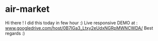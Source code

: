 # air-market
Hi there ! 
I did this today in few hour :)
Live responsive DEMO at : 
www.googledrive.com/host/0B7lGa3_Ltxy2eUdxNGRpMWNCWDA/
Best regards :)
